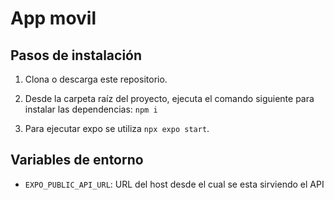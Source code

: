 # App movil

## Pasos de instalación
1. Clona o descarga este repositorio.

2. Desde la carpeta raíz del proyecto, ejecuta el comando siguiente para instalar las dependencias: `npm i`

3. Para ejecutar expo se utiliza `npx expo start`.

## Variables de entorno
- `EXPO_PUBLIC_API_URL`: URL del host desde el cual se esta sirviendo el API